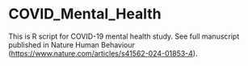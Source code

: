 # COVID_Mental_Health
This is R script for COVID-19 mental health study. See full manuscript published in Nature Human Behaviour (https://www.nature.com/articles/s41562-024-01853-4).

